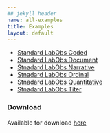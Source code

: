 ```yaml
---
## jekyll header
name: all-examples
title: Examples
layout: default
---
```

<!-- ================================================ -->
<!--  use this line to include an autogenerated list of all examples from the remove it if you would like to hand generate it -->

* [Standard LabObs Coded](Observation-CodedLab-example.html)
* [Standard LabObs Document](DiagnosticReport-DocumentLab-example.html)
* [Stnadard LabObs Narrative](Observation-NarrativeLab-example.html)
* [Stnadard LabObs Ordinal](Observation-OrdinalLab-example.html)
* [Stnadard LabObs Quantitative](Observation-QuantitativeLab-example.html)
* [Stnadard LabObs Titer](Observation-TiterLab-example.html)

### Download

Available for download [here](downloads.html)
<!-- ================================================ -->
